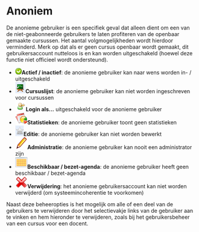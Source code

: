 # Anoniem

De anonieme gebruiker is een specifiek geval dat alleen dient om een van de niet-geabonneerde gebruikers te laten profiteren van de openbaar gemaakte cursussen. Het aantal volgmogelijkheden wordt hierdoor verminderd. Merk op dat als er geen cursus openbaar wordt gemaakt, dit gebruikersaccount nutteloos is en kan worden uitgeschakeld \(hoewel deze functie niet officieel wordt ondersteund\).

* ![](../../../.gitbook/assets/images47%20%281%29.png)**Actief / inactief**: de anonieme gebruiker kan naar wens worden in- / uitgeschakeld
* ![](../../../.gitbook/assets/graficos73%20%281%29.png)**Cursuslijst**: de anonieme gebruiker kan niet worden ingeschreven voor cursussen
* ![](../../../.gitbook/assets/graficos72%20%281%29.png)**Login als...** uitgeschakeld voor de anonieme gebruiker
* ![](../../../.gitbook/assets/graficos74%20%281%29.png)**Statistieken**: de anonieme gebruiker toont geen statistieken
* ![](../../../.gitbook/assets/graficos77%20%281%29.png)**Editie**: de anonieme gebruiker kan niet worden bewerkt
* ![](../../../.gitbook/assets/graficos75%20%281%29.png)**Administratie**: de anonieme gebruiker kan nooit een administrator zijn
* ![](../../../.gitbook/assets/graficos76%20%281%29.png)**Beschikbaar / bezet-agenda**: de anonieme gebruiker heeft geen beschikbaar / bezet-agenda
* ![](../../../.gitbook/assets/graficos78%20%281%29.png)**Verwijdering**: het anonieme gebruikersaccount kan niet worden verwijderd \(om systeemincoherentie te voorkomen\)

Naast deze beheeropties is het mogelijk om alle of een deel van de gebruikers te verwijderen door het selectievakje links van de gebruiker aan te vinken en hem hieronder te verwijderen, zoals bij het gebruikersbeheer van een cursus voor een docent.
